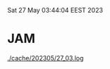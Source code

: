 Sat 27 May 03:44:04 EEST 2023
# JAM
<a href='./cache/202305/27_03.log'>./cache/202305/27_03.log</a>
